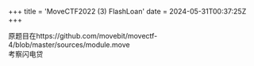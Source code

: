 +++
title = 'MoveCTF2022 (3) FlashLoan'
date = 2024-05-31T00:37:25Z
+++

原题目在https://github.com/movebit/movectf-4/blob/master/sources/module.move   
考察闪电贷  
